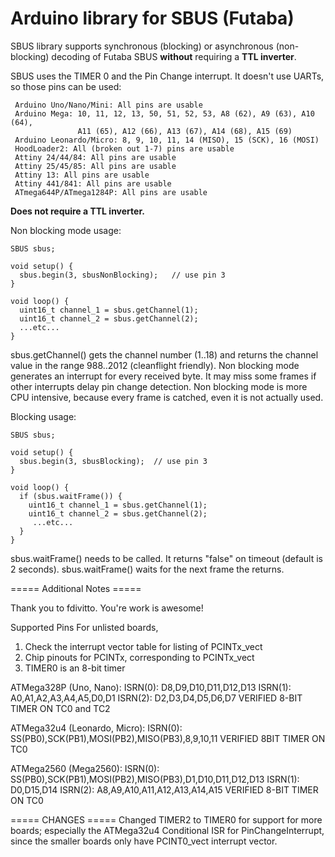 Arduino library for SBUS (Futaba)
===============================

SBUS library supports synchronous (blocking) or asynchronous (non-blocking) decoding of Futaba SBUS **without** requiring a **TTL inverter**.

SBUS uses the TIMER 0 and the Pin Change interrupt. It doesn't use UARTs, so those pins can be used:
```
 Arduino Uno/Nano/Mini: All pins are usable
 Arduino Mega: 10, 11, 12, 13, 50, 51, 52, 53, A8 (62), A9 (63), A10 (64),
               A11 (65), A12 (66), A13 (67), A14 (68), A15 (69)
 Arduino Leonardo/Micro: 8, 9, 10, 11, 14 (MISO), 15 (SCK), 16 (MOSI)
 HoodLoader2: All (broken out 1-7) pins are usable
 Attiny 24/44/84: All pins are usable
 Attiny 25/45/85: All pins are usable
 Attiny 13: All pins are usable
 Attiny 441/841: All pins are usable
 ATmega644P/ATmega1284P: All pins are usable
```

**Does not require a TTL inverter.**

Non blocking mode usage:

```
SBUS sbus;

void setup() {
  sbus.begin(3, sbusNonBlocking);  	// use pin 3
}

void loop() {
  uint16_t channel_1 = sbus.getChannel(1);
  uint16_t channel_2 = sbus.getChannel(2);
  ...etc...
}
```

sbus.getChannel() gets the channel number (1..18) and returns the channel value in the range 988..2012 (cleanflight friendly).
Non blocking mode generates an interrupt for every received byte. It may miss some frames if other interrupts delay pin change detection.
Non blocking mode is more CPU intensive, because every frame is catched, even it is not actually used.

Blocking usage:

```
SBUS sbus;

void setup() {
  sbus.begin(3, sbusBlocking);  // use pin 3
}

void loop() {
  if (sbus.waitFrame()) {    
    uint16_t channel_1 = sbus.getChannel(1);
    uint16_t channel_2 = sbus.getChannel(2);
     ...etc...
  }
}
```

sbus.waitFrame() needs to be called. It returns "false" on timeout (default is 2 seconds). sbus.waitFrame() waits for the next frame the returns.

===== Additional Notes =====

Thank you to fdivitto. You're work is awesome!

Supported Pins
For unlisted boards, 
1. Check the interrupt vector table for listing of PCINTx_vect
2. Chip pinouts for PCINTx, corresponding to PCINTx_vect
3. TIMER0 is an 8-bit timer

ATMega328P (Uno, Nano): 
ISRN(0): D8,D9,D10,D11,D12,D13 
ISRN(1): A0,A1,A2,A3,A4,A5,D0,D1
ISRN(2): D2,D3,D4,D5,D6,D7
VERIFIED 8-BIT TIMER ON TC0 and TC2

ATMega32u4 (Leonardo, Micro):
ISRN(0): SS(PB0),SCK(PB1),MOSI(PB2),MISO(PB3),8,9,10,11
VERIFIED 8BIT TIMER ON TC0

ATMega2560 (Mega2560): 
ISRN(0): SS(PB0),SCK(PB1),MOSI(PB2),MISO(PB3),D1,D10,D11,D12,D13
ISRN(1): D0,D15,D14
ISRN(2): A8,A9,A10,A11,A12,A13,A14,A15
VERIFIED 8-BIT TIMER ON TC0

===== CHANGES =====
Changed TIMER2 to TIMER0 for support for more boards; especially the ATMega32u4
Conditional ISR for PinChangeInterrupt, since the smaller boards only have PCINT0_vect interrupt vector.


